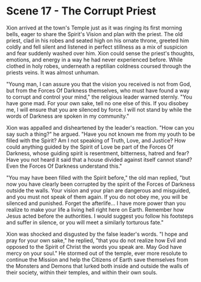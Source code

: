 # Scene 17 - The Corrupt Priest

Xion arrived at the town's Temple just as it was ringing its first morning bells, eager to share the Spirit's Vision and plan with the priest. The old priest, clad in his robes and seated high on his ornate throne, greeted him coldly and fell silent and listened in perfect stillness as a mix of suspicion and fear suddenly washed over him. Xion could sense the priest's thoughts, emotions, and energy in a way he had never experienced before. While clothed in holy robes, underneath a reptilian coldness coursed through the priests veins. It was almost unhuman. 

"Young man, I can assure you that the vision you received is not from God, but from the Forces Of Darkness themselves, who must have found a way to corrupt and control your mind," the religious leader warned sternly. "You have gone mad. For your own sake, tell no one else of this. If you disobey me, I will ensure that you are silenced by force. I will not stand by while the words of Darkness are spoken in my community."

Xion was appalled and disheartened by the leader's reaction. "How can you say such a thing?" he argued. "Have you not known me from my youth to be filled with the Spirit? Am I not speaking of Truth, Love, and Justice? How could anything guided by the Spirit of Love be part of the Forces Of Darkness, whose guiding spirit is resentment, bitterness, hatred and fear? Have you not heard it said that a house divided against itself cannot stand? Even the Forces Of Darkness understand this."

"You may have been filled with the Spirit before," the old man replied, "but now you have clearly been corrupted by the spirit of the Forces of Darkness outside the walls. Your vision and your plan are dangerous and misguided, and you must not speak of them again. If you do not obey me, you will be silenced and punished. Forget the afterlife... I have more power than you realize to make your life a living hell right here on Earth. Remember how Jesus acted before the authorities. I would suggest you follow his footsteps and suffer in silence, or you will meet a similarly torturous fate."
  

Xion was shocked and disgusted by the false leader's words. "I hope and pray for your own sake," he replied, "that you do not realize how Evil and opposed to the Spirit of Christ the words you speak are. May God have mercy on your soul." He stormed out of the temple, ever more resolute to continue the Mission and help the Citizens of Earth save themselves from the Monsters and Demons that lurked both inside and outside the walls of their society, within their temples, and within their own souls.